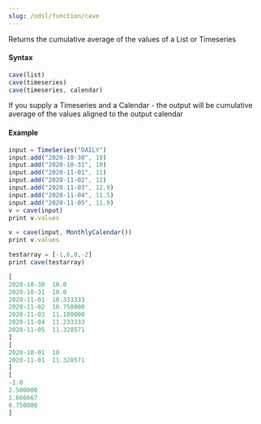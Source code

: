 ```yaml
---
slug: /odsl/function/cave
---
```

Returns the cumulative average of the values of a List or Timeseries

#### Syntax
```js
cave(list)
cave(timeseries)
cave(timeseries, calendar)
```

If you supply a Timeseries and a Calendar - the output will be cumulative average of the values aligned to the output calendar

#### Example
```js
input = TimeSeries("DAILY")
input.add("2020-10-30", 10)
input.add("2020-10-31", 10)
input.add("2020-11-01", 11)
input.add("2020-11-02", 12)
input.add("2020-11-03", 12.9)
input.add("2020-11-04", 11.5)
input.add("2020-11-05", 11.9)
v = cave(input)
print v.values

v = cave(input, MonthlyCalendar())
print v.values

testarray = [-1,6,0,-2]
print cave(testarray)
```

```js
[
2020-10-30	10.0
2020-10-31	10.0
2020-11-01	10.333333
2020-11-02	10.750000
2020-11-03	11.180000
2020-11-04	11.233333
2020-11-05	11.328571
]
[
2020-10-01	10
2020-11-01	11.328571
]
[
-1.0
2.500000
1.666667
0.750000
]
```